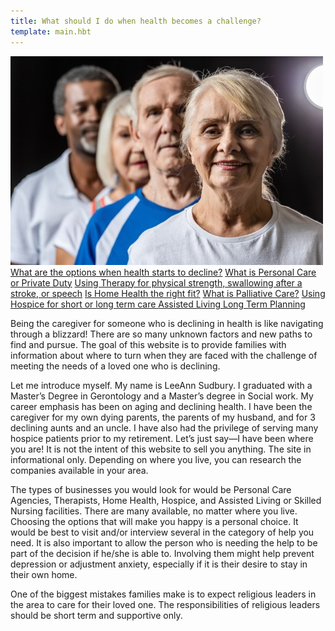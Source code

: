 ```yaml
---
title: What should I do when health becomes a challenge?
template: main.hbt
---
```


<div class="row">
<div class="col-6">
    <img src="images/challenge.jpg" alt="What to do when health becomes a challenge" style="size:auto;" >
</div>
    <div class="col btn-group-vertical">
    <a class="btn btn-primary" href="/options/index.html" role="button">What are the options when health starts to decline?</a>
    <a class="btn btn-secondary" href="/personal_care/index.html" role="button">What is Personal Care  or Private Duty</a>
    <a class="btn btn-primary" href="/therapy/index.html" role="button">Using Therapy for physical strength, swallowing after a stroke,  or speech</a>
    <a class="btn btn-success" href="/home_health/index.html" role="button">Is Home Health the right fit?</a>
    <a class="btn btn-danger" href="/palliative/index.html" role="button">What is Palliative Care?</a>
    <a class="btn btn-warning" href="/hospice/index.html" role="button">Using Hospice for short or long term care </a>
    <a class="btn btn-info" href="/assisted/index.html" role="button">Assisted Living </a>
    <a class="btn btn-dark" href="/long_term/index.html" role="button">Long Term Planning</a>
</div>
</div>
<div class="text-paragraph">
<p>Being the caregiver for someone who is declining in health is like navigating through a blizzard!  There are so many unknown factors and new paths to find and pursue.  The goal of this website is to provide families with information about where to turn when they are faced with the challenge of meeting the needs of a loved one who is declining. </p>
<p>Let me introduce myself.  My name is LeeAnn Sudbury. I graduated with a Master’s Degree in Gerontology and a Master’s degree in Social work.  My career emphasis has been on aging and declining health. I have been the caregiver for my own dying parents, the parents of my husband, and for 3 declining aunts and an uncle.  I have also had the privilege of serving many hospice patients prior to my
retirement. Let’s just say—I have been where you are!  
It is not the intent of this website to sell you anything. The site in informational only. Depending on where you live, you can research the companies available in your area.</p>
<p>
     The types of businesses you would look for would be Personal Care Agencies, Therapists, Home Health, Hospice, and Assisted Living or Skilled Nursing facilities.  There are many available, no matter where you live.  Choosing the options that will make you happy is a personal choice.  It would be best to visit and/or interview several in the category of help you need. It is also important to allow the person who is needing the help to be part of the decision if he/she is able to.  Involving them might help prevent depression or adjustment anxiety, especially if it is their desire to stay in their own home.</p>
          <p>
     One of the biggest mistakes families make is to expect religious leaders in the area to care for their loved one.  The responsibilities of religious leaders should be short term and supportive only.
</p>
</div>
